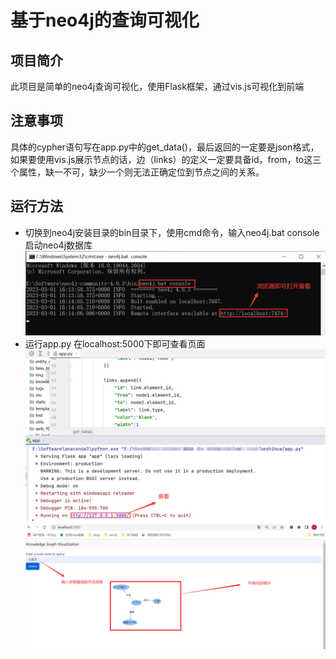 # 基于neo4j的查询可视化 
## 项目简介
 此项目是简单的neo4j查询可视化，使用Flask框架，通过vis.js可视化到前端
## 注意事项
 具体的cypher语句写在app.py中的get_data()，最后返回的一定要是json格式，如果要使用vis.js展示节点的话，边（links）的定义一定要具备id，from，to这三个属性，缺一不可，缺少一个则无法正确定位到节点之间的关系。
## 运行方法
* 切换到neo4j安装目录的bin目录下，使用cmd命令，输入neo4j.bat console 启动neo4j数据库
![image](/img/neo4j的启动.png)
* 运行app.py 在localhost:5000下即可查看页面
![image](/img/启动app.py.png)
![image](/img/可视化的展示.png)
